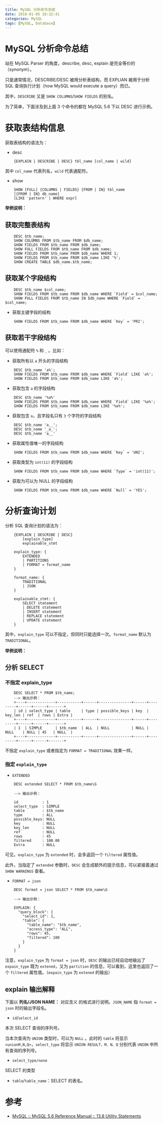 ```yaml
---
title: MySQL 分析命令总结
date: 2018-01-05 18:32:41
categories: MySQL
tags: [MySQL, Database]
---
```



# MySQL 分析命令总结
站在 MySQL Parser 的角度，describe, desc, explain 是完全等价的（synonym）。

只是通常情况，DESCRIBE/DESC 被用分析表结构，而 EXPLIAN 被用于分析 SQL 查询执行计划（how MySQL would execute a query）而已。

其中，`DESCRIBE` 又是 `SHOW COLUMNS`/`SHOW FIELDS` 的别名。

为了简单，下面涉及到上面 3 个命令的都在 MySQL 5.6 下以 DESC 进行示例。

<!--more-->

# 获取表结构信息

获取表结构的语法为：

- desc

```
    {EXPLAIN | DESCRIBE | DESC} tbl_name [col_name | wild]
```

其中 `col_name` 代表列名，`wild` 代表通配符。

- show

```
    SHOW [FULL] {COLUMNS | FIELDS} {FROM | IN} tbl_name
    [{FROM | IN} db_name]
    [LIKE 'pattern' | WHERE expr]
```

**举例说明：**

## 获取完整表结构

```
    DESC $tb_name;
    SHOW COLUMNS FROM $tb_name FROM $db_name;
    SHOW FIELDS FROM $tb_name FROM $db_name;
    SHOW FULL FIELDS FROM $tb_name FROM $db_name;
    SHOW FIELDS FROM $tb_name FROM $db_name WHERE 1;
    SHOW FIELDS FROM $tb_name FROM $db_name LIKE '%';
    SHOW CREATE TABLE $db_name.$tb_name;
```

## 获取某个字段结构

```
    DESC $tb_name $col_name;
    SHOW FIELDS FROM $tb_name FROM $db_name WHERE `Field` = $col_name;
    SHOW FULL FIELDS FROM $tb_name IN $db_name WHERE `Field` = $col_name;
```

- 获取主键字段的结构
    
```
    SHOW FIELDS FROM $tb_name FROM $db_name WHERE `Key` = 'PRI';
```

## 获取若干字段结构

可以使用通配符 `%` 和 `_` 。比如：

- 获取所有以 `a` 开头的字段结构

```
    DESC $tb_name 'a%';
    SHOW FIELDS FROM $tb_name FROM $db_name WHERE `Field` LIKE 'a%';
    SHOW FIELDS FROM $tb_name FROM $db_name LIKE 'a%';
```

- 获取包含 `a` 的字段结构

```
    DESC $tb_name '%a%'
    SHOW FIELDS FROM $tb_name FROM $db_name WHERE `Field` LIKE '%a%';
    SHOW FIELDS FROM $tb_name FROM $db_name LIKE '%a%';
```

- 获取包含 `a`，且字段名只有 `3` 个字符的字段结构

```
    DESC $tb_name 'a__';
    DESC $tb_name '_a_';
    DESC $tb_name 'a__'
```

- 获取属性值唯一的字段结构

```
    SHOW FIELDS FROM $tb_name FROM $db_name WHERE `Key` = 'UNI';
```

- 获取类型为 `int(11)` 的字段结构

```
    SHOW FIELDS FROM $tb_name FROM $db_name WHERE `Type` = 'int(11)';
```

- 获取为可以为 NULL 的字段结构

```
    SHOW FIELDS FROM $tb_name FROM $db_name WHERE `Null` = 'YES';
```


# 分析查询计划

分析 SQL 查询计划的语法为：

```
    {EXPLAIN | DESCRIBE | DESC}
    	[explain_type]
        explainable_stmt
        
    explain_type: {
    	EXTENDED
    	| PARTITIONS
    	| FORMAT = format_name
    }
    
    format_name: {
    	TRADITIONAL
    	| JSON
    }
    
    explainable_stmt: {
    	SELECT statement
    	| DELETE statement
    	| INSERT statement
    	| REPLACE statement
    	| UPDATE statement
    }
```

其中，`explain_type` 可以不指定，但同时只能选择一次。`format_name` 默认为 `TRADITIONAL`。


**举例说明：**

## 分析 SELECT

### 不指定 explain_type

```
    DESC SELECT * FROM $tb_name;
    --> 输出示例：
    +----+-------------+-----------+------+---------------+------+---------+------+------+-------+
    | id | select_type | table     | type | possible_keys | key  | key_len | ref  | rows | Extra |
    +----+-------------+-----------+------+---------------+------+---------+------+------+-------+
    | 1  | SIMPLE      | $tb_name  | ALL  | NULL          | NULL | NULL    | NULL | 45   | NULL  |
    +----+-------------+-----------+------+---------------+------+---------+------+------+-------+
```

不指定 `explain_type` 或者指定为 `FORMAT = TRADITIONAL` 效果一样。

### 指定 `explain_type`

- `EXTENDED`

```
    DESC extended SELECT * FROM $tb_name\G
    
    --> 输出示例：
    
    id           : 1
    select_type  : SIMPLE
    table        : $tb_name
    type         : ALL
    possible_keys: NULL
    key          : NULL
    key_len      : NULL
    ref          : NULL
    rows         : 45
    filtered     : 100.00
    Extra        : NULL
```

可见，`explain_type` 为 `extended` 时，会多返回一个 `filtered` 属性值。

此外，当指定了 `extended` 参数时，`DESC` 会生成额外的提示信息，可以紧接着通过 `SHOW WARNINGS` 查看。

- `FORMAT = json`

```
    DESC format = json SELECT * FROM $tb_name\G
    
    --> 输出示例：
    
    EXPLAIN: {
      "query_block": {
        "select_id": 1,
        "table": {
          "table_name": "$tb_name",
          "access_type": "ALL",
          "rows": 45,
          "filtered": 100
        }
      }
    }
```

注意，`explain_type` 为 `format = json` 时，`DESC` 的输出已经自动地输出了 `expain_type` 既为 `extened`，又为 `partition` 的信息，可以看到，这里也返回了一个 `filtered` 属性值。（`expain_type` 为 `extened` 的输出）

## explain 输出解释

下面以 **列名/JSON NAME：** 对应含义 的格式进行说明。`JSON_NAME` 指 `format = json` 时的输出字段名。

- `id`/`select_id`

本次 SELECT 查询的序列号。

当本次查询为 `UNION` 类型时，可以为 `NULL` 。此时的 `table` 将显示 `<unionM,N,Q>`，`select_type` 将显示 `UNION RESULT，M、N、Q` 分别代表 `UNION` 中所有查询的序列号。

- `select_type/none`

SELECT 的类型

- `table`/`table_name`：SELECT 的表名。​

# 参考

- [MySQL :: MySQL 5.6 Reference Manual :: 13.8 Utility Statements](https://dev.mysql.com/doc/refman/5.6/en/sql-syntax-utility.html)